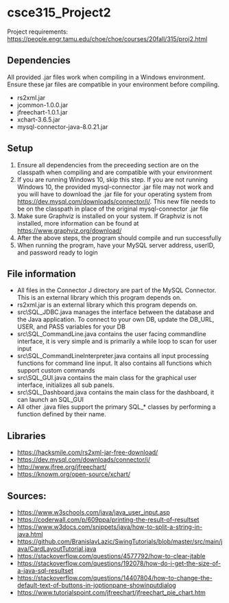 # csce315_Project2
Project requirements: https://people.engr.tamu.edu/choe/choe/courses/20fall/315/proj2.html

## Dependencies
All provided .jar files work when compiling in a Windows environment. Ensure these jar files are compatible in your environment before compiling. 
* rs2xml.jar
* jcommon-1.0.0.jar
* jfreechart-1.0.1.jar
* xchart-3.6.5.jar
* mysql-connector-java-8.0.21.jar

## Setup
1. Ensure all dependencies from the preceeding section are on the classpath when compiling and are compatible with your environment
2. If you are running Windows 10, skip this step. If you are not running Windows 10, the provided mysql-connector .jar file may not work and you will have to download the .jar file for your operating system from https://dev.mysql.com/downloads/connector/j/. This new file needs to be on the classpath in place of the original mysql-connector .jar file
3. Make sure Graphviz is installed on your system. If Graphviz is not installed, more information can be found at https://www.graphviz.org/download/
4. After the above steps, the program should compile and run successfully
5. When running the program, have your MySQL server address, userID, and password ready to login

## File information
* All files in the Connector J directory are part of the MySQL Connector. This is an external library which this program depends on.
* rs2xml.jar is an external library which this program depends on. 
* src\SQL_JDBC.java manages the interface between the database and the Java application. To connect to your own DB, update the DB_URL, USER, and PASS variables for your DB
* src\SQL_CommandLine.java contains the user facing commandline interface, it is very simple and is primarily a while loop to scan for user input
* src\SQL_CommandLineInterpreter.java contains all input processing functions for command line input. It also contains all functions which support custom commands
* src\SQL_GUI.java contains the main class for the graphical user interface, initializes all sub panels.
* src\SQL_Dashboard.java contains the main class for the dashboard, it can launch an SQL_GUI
* All other .java files support the primary SQL_* classes by performing a function defined by their name.

## Libraries
* https://hacksmile.com/rs2xml-jar-free-download/
* https://dev.mysql.com/downloads/connector/j/
* http://www.jfree.org/jfreechart/
* https://knowm.org/open-source/xchart/

## Sources:
* https://www.w3schools.com/java/java_user_input.asp
* https://coderwall.com/p/609ppa/printing-the-result-of-resultset
* https://www.w3docs.com/snippets/java/how-to-split-a-string-in-java.html
* https://github.com/BranislavLazic/SwingTutorials/blob/master/src/main/java/CardLayoutTutorial.java
* https://stackoverflow.com/questions/4577792/how-to-clear-jtable
* https://stackoverflow.com/questions/192078/how-do-i-get-the-size-of-a-java-sql-resultset
* https://stackoverflow.com/questions/14407804/how-to-change-the-default-text-of-buttons-in-joptionpane-showinputdialog
* https://www.tutorialspoint.com/jfreechart/jfreechart_pie_chart.htm
